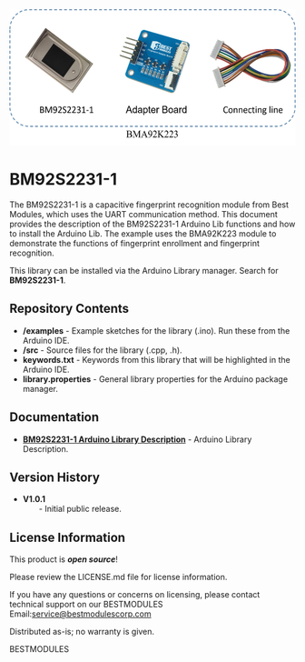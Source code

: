 <div align=center>
<img src="https://github.com/BestModules-Libraries/img/blob/main/BM92S2231-1_BMA92K223_V1.0.png" width="504" height="240"> 
</div> 

BM92S2231-1
===========================================================

The BM92S2231-1 is a capacitive fingerprint recognition module from Best Modules, which uses the UART communication method. This document provides the description of the BM92S2231-1 Arduino Lib functions and how to install the Arduino Lib. The example uses the BMA92K223 module to demonstrate the functions of fingerprint enrollment and fingerprint recognition.

This library can be installed via the Arduino Library manager. Search for **BM92S2231-1**. 

Repository Contents
-------------------

* **/examples** - Example sketches for the library (.ino). Run these from the Arduino IDE. 
* **/src** - Source files for the library (.cpp, .h).
* **keywords.txt** - Keywords from this library that will be highlighted in the Arduino IDE. 
* **library.properties** - General library properties for the Arduino package manager. 

Documentation 
-------------------

* **[BM92S2231-1 Arduino Library Description]( https://www.bestmodulescorp.com/bm92s2231-1.html#tab-product2 )** - Arduino Library Description.

Version History  
-------------------

* **V1.0.1**  
&emsp;&emsp;- Initial public release.


License Information
-------------------

This product is _**open source**_! 

Please review the LICENSE.md file for license information. 

If you have any questions or concerns on licensing, please contact technical support on our BESTMODULES Email:service@bestmodulescorp.com

Distributed as-is; no warranty is given.

BESTMODULES

